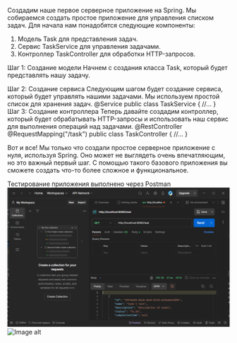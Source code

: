 Cоздадим наше первое серверное приложение на Spring. Мы собираемся создать простое приложение для управления
списком задач. Для начала нам понадобятся следующие компоненты:
1. Модель Task для представления задач.
2. Сервис TaskService для управления задачами.
3. Контроллер TaskController для обработки HTTP-запросов.
   
Шаг 1: Создание модели
Начнем с создания класса Task, который будет представлять нашу задачу.

Шаг 2: Создание сервиса
Следующим шагом будет создание сервиса, который будет управлять нашими
задачами. Мы используем простой список для хранения задач.
@Service
public class TaskService {
//...
}
Шаг 3: Создание контроллера
Теперь давайте создадим контроллер, который будет обрабатывать HTTP-запросы и
использовать наш сервис для выполнения операций над задачами.
@RestController
@RequestMapping("/task")
public class TaskController {
//...
}

Вот и все! Мы только что создали простое серверное приложение с нуля, используя
Spring. Оно может не выглядеть очень впечатляющим, но это важный первый шаг. С
помощью такого базового приложения вы сможете создать что-то более сложное и
функциональное.

Тестирование приложения выполнено через Postman
![Image alt](https://github.com/Sistomin/SpringLesson3/blob/master/get.PNG)
![Image alt](https://github.com/{username}/{repository}/raw/{branch}/{path}/image.png)
